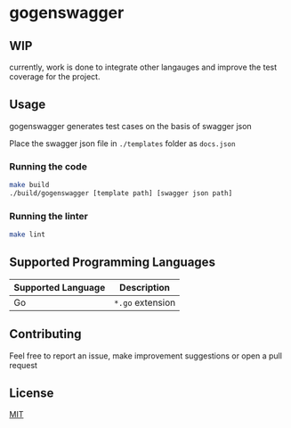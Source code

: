 # gogenswagger

## WIP

currently, work is done to integrate other langauges and improve the test coverage for the project.

## Usage

gogenswagger generates test cases on the basis of swagger json

Place the swagger json file in `./templates` folder as `docs.json`

### Running the code

```bash
make build
./build/gogenswagger [template path] [swagger json path]
```

### Running the linter

```bash
make lint
```

## Supported Programming Languages

| Supported Language | Description      |
| ------------------ | ---------------- |
| Go                 | `*.go` extension |

## Contributing

Feel free to report an issue, make improvement suggestions or open a pull request

## License

[MIT](https://choosealicense.com/licenses/mit/)
